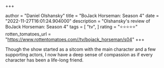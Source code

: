 +++

author = "Daniel Olshansky"
title = "BoJack Horseman: Season 4"
date = "2022-11-27T16:01:24.904000"
description = "Olshansky's review of BoJack Horseman: Season 4"
tags = [
    "tv",
]
rating = "⭐⭐⭐⭐⭐"
rotten_tomatoes_url = "https://www.rottentomatoes.com//tv/bojack_horseman/s04"
+++

Though the show started as a sitcom with the main character and a few supporting actors, I now have a deep sense of compassion as if every character has been a life-long friend.

